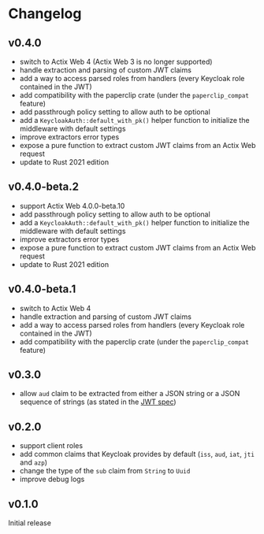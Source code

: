 # Changelog

## v0.4.0

- switch to Actix Web 4 (Actix Web 3 is no longer supported)
- handle extraction and parsing of custom JWT claims
- add a way to access parsed roles from handlers (every Keycloak role contained in the JWT)
- add compatibility with the paperclip crate (under the `paperclip_compat` feature)
- add passthrough policy setting to allow auth to be optional
- add a `KeycloakAuth::default_with_pk()` helper function to initialize the middleware with default settings
- improve extractors error types
- expose a pure function to extract custom JWT claims from an Actix Web request
- update to Rust 2021 edition

## v0.4.0-beta.2

- support Actix Web 4.0.0-beta.10
- add passthrough policy setting to allow auth to be optional
- add a `KeycloakAuth::default_with_pk()` helper function to initialize the middleware with default settings
- improve extractors error types
- expose a pure function to extract custom JWT claims from an Actix Web request
- update to Rust 2021 edition

## v0.4.0-beta.1

- switch to Actix Web 4
- handle extraction and parsing of custom JWT claims
- add a way to access parsed roles from handlers (every Keycloak role contained in the JWT)
- add compatibility with the paperclip crate (under the `paperclip_compat` feature)

## v0.3.0

- allow `aud` claim to be extracted from either a JSON string or a JSON sequence of strings (as stated in the [JWT spec](https://tools.ietf.org/html/rfc7519#section-4.1.3))

## v0.2.0

- support client roles
- add common claims that Keycloak provides by default (`iss`, `aud`, `iat`, `jti` and `azp`)
- change the type of the `sub` claim from `String` to `Uuid`
- improve debug logs

## v0.1.0

Initial release

